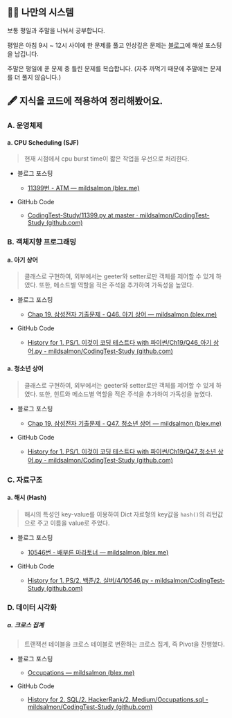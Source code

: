 ## 🏋️‍♂️ 나만의 시스템

보통 평일과 주말을 나눠서 공부합니다.

평일은 아침 9시 ~ 12시 사이에 한 문제를 풀고 인상깊은 문제는 [블로그](https://blex.me/@mildsalmon/%EC%95%8C%EA%B3%A0%EB%A6%AC%EC%A6%98-%EC%9E%90%EB%A3%8C%EA%B5%AC%EC%A1%B0%EC%97%90-%EB%8C%80%ED%95%B4-%EA%B3%B5%EB%B6%80%ED%95%B4%EB%B3%B4%EC%9E%90)에 해설 포스팅을 남깁니다.

주말은 평일에 푼 문제 중 틀린 문제를 복습합니다. (자주 까먹기 때문에 주말에는 문제를 더 풀지 않습니다.)

## 🖋 지식을 코드에 적용하여 정리해봤어요.

### A. 운영체제

#### a. CPU Scheduling (SJF)

> 현재 시점에서 cpu burst time이 짧은 작업을 우선으로 처리한다.

- 블로그 포스팅

    - [11399번 - ATM — mildsalmon (blex.me)](https://blex.me/@mildsalmon/11399%EB%B2%88-atm)

- GitHub Code

    - [CodingTest-Study/11399.py at master · mildsalmon/CodingTest-Study (github.com)](https://github.com/mildsalmon/CodingTest-Study/blob/master/1.%20PS/2.%20%EB%B0%B1%EC%A4%80/2.%20%EC%8B%A4%EB%B2%84/3/11399.py)

### B. 객체지향 프로그래밍

#### a. 아기 상어

> 클래스로 구현하여, 외부에서는 geeter와 setter로만 객체를 제어할 수 있게 하였다. 또한, 메소드별 역할을 적은 주석을 추가하여 가독성을 높였다.

- 블로그 포스팅

    - [Chap 19. 삼성전자 기출문제 - Q46. 아기 상어 — mildsalmon (blex.me)](https://blex.me/@mildsalmon/chap-19-%EC%82%BC%EC%84%B1%EC%A0%84%EC%9E%90-%EA%B8%B0%EC%B6%9C%EB%AC%B8%EC%A0%9C-q46-%EC%95%84%EA%B8%B0-%EC%83%81%EC%96%B4)

- GitHub Code

    - [History for 1. PS/1. 이것이 코딩 테스트다 with 파이썬/Ch19/Q46_아기 상어.py - mildsalmon/CodingTest-Study (github.com)](https://github.com/mildsalmon/CodingTest-Study/commits/master/1.%20PS/1.%20%EC%9D%B4%EA%B2%83%EC%9D%B4%20%EC%BD%94%EB%94%A9%20%ED%85%8C%EC%8A%A4%ED%8A%B8%EB%8B%A4%20with%20%ED%8C%8C%EC%9D%B4%EC%8D%AC/Ch19/Q46_%EC%95%84%EA%B8%B0%20%EC%83%81%EC%96%B4.py)

#### a. 청소년 상어

> 클래스로 구현하여, 외부에서는 geeter와 setter로만 객체를 제어할 수 있게 하였다. 또한, 힌트와 메소드별 역할을 적은 주석을 추가하여 가독성을 높였다.

- 블로그 포스팅

    - [Chap 19. 삼성전자 기출문제 - Q47. 청소년 상어 — mildsalmon (blex.me)](https://blex.me/@mildsalmon/chap-19-%EC%82%BC%EC%84%B1%EC%A0%84%EC%9E%90-%EA%B8%B0%EC%B6%9C%EB%AC%B8%EC%A0%9C-q47-%EC%B2%AD%EC%86%8C%EB%85%84-%EC%83%81%EC%96%B4)

- GitHub Code

    - [History for 1. PS/1. 이것이 코딩 테스트다 with 파이썬/Ch19/Q47_청소년 상어.py - mildsalmon/CodingTest-Study (github.com)](https://github.com/mildsalmon/CodingTest-Study/commits/master/1.%20PS/1.%20%EC%9D%B4%EA%B2%83%EC%9D%B4%20%EC%BD%94%EB%94%A9%20%ED%85%8C%EC%8A%A4%ED%8A%B8%EB%8B%A4%20with%20%ED%8C%8C%EC%9D%B4%EC%8D%AC/Ch19/Q47_%EC%B2%AD%EC%86%8C%EB%85%84%20%EC%83%81%EC%96%B4.py)

### C. 자료구조

#### a. 해시 (Hash)

> 해시의 특성인 key-value를 이용하여 Dict 자료형의 key값을 `hash()`의 리턴값으로 주고 이름을 value로 주었다.

- 블로그 포스팅

    - [10546번 - 배부른 마라토너 — mildsalmon (blex.me)](https://blex.me/@mildsalmon/10546%EB%B2%88-%EB%B0%B0%EB%B6%80%EB%A5%B8-%EB%A7%88%EB%9D%BC%ED%86%A0%EB%84%88)

- GitHub Code

    - [History for 1. PS/2. 백준/2. 실버/4/10546.py - mildsalmon/CodingTest-Study (github.com)](https://github.com/mildsalmon/CodingTest-Study/commits/master/1.%20PS/2.%20%EB%B0%B1%EC%A4%80/2.%20%EC%8B%A4%EB%B2%84/4/10546.py)

### D. 데이터 시각화

##### a. 크로스 집계

> 트랜잭션 테이블을 크로스 테이블로 변환하는 크로스 집계, 즉 Pivot을 진행했다.

- 블로그 포스팅

    - [Occupations — mildsalmon (blex.me)](https://blex.me/@mildsalmon/occupations)

- GitHub Code

    - [History for 2. SQL/2. HackerRank/2. Medium/Occupations.sql - mildsalmon/CodingTest-Study (github.com)](https://github.com/mildsalmon/CodingTest-Study/commits/master/2.%20SQL/2.%20HackerRank/2.%20Medium/Occupations.sql)
